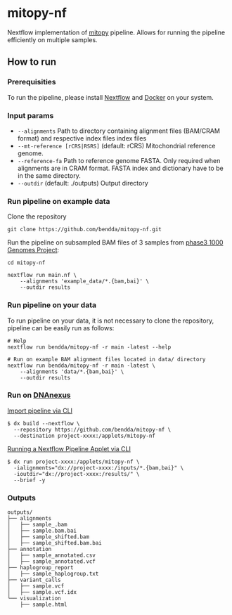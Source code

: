 # mitopy-nf

Nextflow implementation of [mitopy](https://github.com/bendda/mitopy) pipeline. Allows for running the pipeline efficiently on multiple samples.

## How to run

### Prerequisities

To run the pipeline, please install [Nextflow](https://www.nextflow.io/docs/latest/getstarted.html) and [Docker](https://docs.docker.com/get-docker/) on your system.

### Input params

* `--alignments` Path to directory containing alignment files (BAM/CRAM format) and respective index files index files 
* `--mt-reference [rCRS|RSRS]` (default: rCRS) Mitochondrial reference genome.
* `--reference-fa` Path to reference genome FASTA. Only required when alignments are in CRAM format. FASTA index and dictionary have to be in the same directory.
* `--outdir` (default: ./outputs) Output directory 

### Run pipeline on example data
Clone the repository 

```
git clone https://github.com/bendda/mitopy-nf.git
```

Run the pipeline on subsampled BAM files of 3 samples from [phase3 1000 Genomes Project](https://www.internationalgenome.org/category/phase-3/):

```
cd mitopy-nf

nextflow run main.nf \
    --alignments 'example_data/*.{bam,bai}' \
    --outdir results

```

### Run pipeline on your data

To run pipeline on your data, it is not necessary to clone the repository, pipeline can be easily run as follows:

```
# Help
nextflow run bendda/mitopy-nf -r main -latest --help
```
```
# Run on example BAM alignment files located in data/ directory
nextflow run bendda/mitopy-nf -r main -latest \
    --alignments 'data/*.{bam,bai}' \
    --outdir results

```

### Run on [DNAnexus](https://documentation.dnanexus.com/user/running-apps-and-workflows/running-nextflow-pipelines)

[Import pipeline via CLI](https://documentation.dnanexus.com/user/running-apps-and-workflows/running-nextflow-pipelines#import-via-cli)

```
$ dx build --nextflow \
  --repository https://github.com/bendda/mitopy-nf \
  --destination project-xxxx:/applets/mitopy-nf
```

[Running a Nextflow Pipeline Applet via CLI](https://documentation.dnanexus.com/user/running-apps-and-workflows/running-nextflow-pipelines#import-via-cli)

```
$ dx run project-xxxx:/applets/mitopy-nf \
  -ialignments="dx://project-xxxx:/inputs/*.{bam,bai}" \
  -ioutdir="dx://project-xxxx:/results/" \
  --brief -y
```

### Outputs 

```
outputs/
├── alignments
│   ├── sample_.bam
│   ├── sample.bam.bai
│   ├── sample_shifted.bam
│   ├── sample_shifted.bam.bai
├── annotation
│   ├── sample_annotated.csv
│   ├── sample_annotated.vcf
├── haplogroup_report
│   ├── sample_haplogroup.txt
├── variant_calls
│   ├── sample.vcf
│   ├── sample.vcf.idx
└── visualization
    ├── sample.html

```
